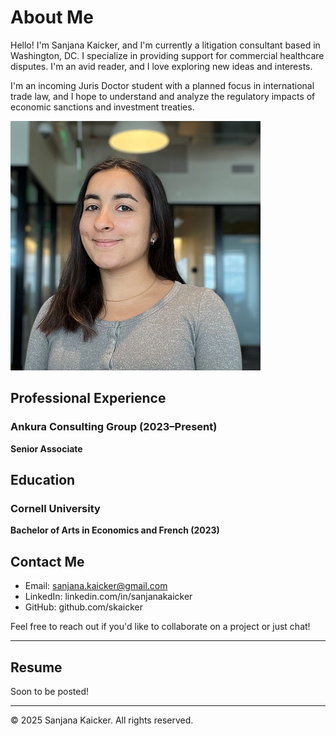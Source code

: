 # About Me

Hello! I'm Sanjana Kaicker, and I'm currently a litigation consultant based in Washington, DC. I specialize in providing support for commercial healthcare disputes. I'm an avid reader, and I love exploring new ideas and interests.

I'm an incoming Juris Doctor student with a planned focus in international trade law, and I hope to understand and analyze the regulatory impacts of economic sanctions and investment treaties. 

![Profile Photo](Photo.PNG)

## Professional Experience

### Ankura Consulting Group (2023–Present)
**Senior Associate**

## Education

### Cornell University
**Bachelor of Arts in Economics and French (2023)**

## Contact Me

- Email: sanjana.kaicker@gmail.com
- LinkedIn: linkedin.com/in/sanjanakaicker
- GitHub: github.com/skaicker

Feel free to reach out if you'd like to collaborate on a project or just chat!

---

## Resume

Soon to be posted!

---

© 2025 Sanjana Kaicker. All rights reserved.

